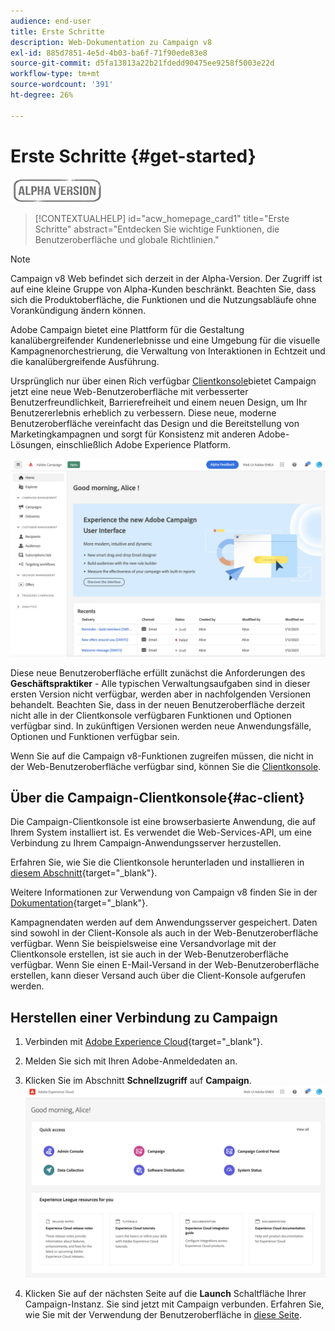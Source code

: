 ```yaml
---
audience: end-user
title: Erste Schritte
description: Web-Dokumentation zu Campaign v8
exl-id: 885d7851-4e5d-4b03-ba6f-71f90ede83e8
source-git-commit: d5fa13813a22b21fdedd90475ee9258f5003e22d
workflow-type: tm+mt
source-wordcount: '391'
ht-degree: 26%

---
```


# Erste Schritte {#get-started}

![](../assets/do-not-localize/badge.png)

<!--
V8 web overview
context, scope (targets cross-channel practitioners), limitations
only existing customers
-->
>[!CONTEXTUALHELP]
>id="acw_homepage_card1"
>title="Erste Schritte"
>abstract="Entdecken Sie wichtige Funktionen, die Benutzeroberfläche und globale Richtlinien."

>[!NOTE]
>
>Campaign v8 Web befindet sich derzeit in der Alpha-Version. Der Zugriff ist auf eine kleine Gruppe von Alpha-Kunden beschränkt. Beachten Sie, dass sich die Produktoberfläche, die Funktionen und die Nutzungsabläufe ohne Vorankündigung ändern können.

Adobe Campaign bietet eine Plattform für die Gestaltung kanalübergreifender Kundenerlebnisse und eine Umgebung für die visuelle Kampagnenorchestrierung, die Verwaltung von Interaktionen in Echtzeit und die kanalübergreifende Ausführung.

Ursprünglich nur über einen Rich verfügbar [Clientkonsole](#ac-client)bietet Campaign jetzt eine neue Web-Benutzeroberfläche mit verbesserter Benutzerfreundlichkeit, Barrierefreiheit und einem neuen Design, um Ihr Benutzererlebnis erheblich zu verbessern. Diese neue, moderne Benutzeroberfläche vereinfacht das Design und die Bereitstellung von Marketingkampagnen und sorgt für Konsistenz mit anderen Adobe-Lösungen, einschließlich Adobe Experience Platform.


![](assets/home.png)

Diese neue Benutzeroberfläche erfüllt zunächst die Anforderungen des **Geschäftspraktiker** - Alle typischen Verwaltungsaufgaben sind in dieser ersten Version nicht verfügbar, werden aber in nachfolgenden Versionen behandelt. Beachten Sie, dass in der neuen Benutzeroberfläche derzeit nicht alle in der Clientkonsole verfügbaren Funktionen und Optionen verfügbar sind. In zukünftigen Versionen werden neue Anwendungsfälle, Optionen und Funktionen verfügbar sein.

Wenn Sie auf die Campaign v8-Funktionen zugreifen müssen, die nicht in der Web-Benutzeroberfläche verfügbar sind, können Sie die [Clientkonsole](#ac-client).

## Über die Campaign-Clientkonsole{#ac-client}

Die Campaign-Clientkonsole ist eine browserbasierte Anwendung, die auf Ihrem System installiert ist. Es verwendet die Web-Services-API, um eine Verbindung zu Ihrem Campaign-Anwendungsserver herzustellen.

Erfahren Sie, wie Sie die Clientkonsole herunterladen und installieren in [diesem Abschnitt](https://experienceleague.adobe.com/docs/campaign/campaign-v8/new/connect.html){target="_blank"}.

Weitere Informationen zur Verwendung von Campaign v8 finden Sie in der [Dokumentation](https://experienceleague.adobe.com/docs/campaign/campaign-v8/campaign-home.html?lang=de){target="_blank"}.

Kampagnendaten werden auf dem Anwendungsserver gespeichert. Daten sind sowohl in der Client-Konsole als auch in der Web-Benutzeroberfläche verfügbar. Wenn Sie beispielsweise eine Versandvorlage mit der Clientkonsole erstellen, ist sie auch in der Web-Benutzeroberfläche verfügbar. Wenn Sie einen E-Mail-Versand in der Web-Benutzeroberfläche erstellen, kann dieser Versand auch über die Client-Konsole aufgerufen werden.

## Herstellen einer Verbindung zu Campaign


1. Verbinden mit [Adobe Experience Cloud](http://experience.adobe.com){target="_blank"}.
1. Melden Sie sich mit Ihren Adobe-Anmeldedaten an.
1. Klicken Sie im Abschnitt **Schnellzugriff** auf **Campaign**.
   ![](assets/connect.png)

1. Klicken Sie auf der nächsten Seite auf die **Launch** Schaltfläche Ihrer Campaign-Instanz.
Sie sind jetzt mit Campaign verbunden. Erfahren Sie, wie Sie mit der Verwendung der Benutzeroberfläche in [diese Seite](user-interface.md).

<!--
-> experience cloud home: "Campaign" -> home campaign v8
-> or Campaign v8 web if direct URL
-->

